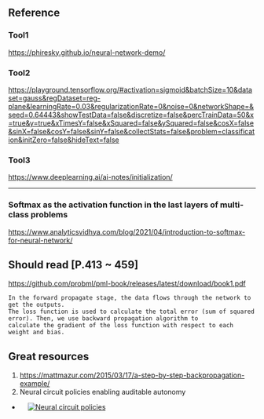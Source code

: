 ## Reference
### Tool1
https://phiresky.github.io/neural-network-demo/
### Tool2
https://playground.tensorflow.org/#activation=sigmoid&batchSize=10&dataset=gauss&regDataset=reg-plane&learningRate=0.03&regularizationRate=0&noise=0&networkShape=&seed=0.64443&showTestData=false&discretize=false&percTrainData=50&x=true&y=true&xTimesY=false&xSquared=false&ySquared=false&cosX=false&sinX=false&cosY=false&sinY=false&collectStats=false&problem=classification&initZero=false&hideText=false
### Tool3
https://www.deeplearning.ai/ai-notes/initialization/
___
### Softmax as the activation function in the last layers of multi-class problems
https://www.analyticsvidhya.com/blog/2021/04/introduction-to-softmax-for-neural-network/

## Should read [P.413 ~ 459]
https://github.com/probml/pml-book/releases/latest/download/book1.pdf

```
In the forward propagate stage, the data flows through the network to get the outputs. 
The loss function is used to calculate the total error (sum of squared error). Then, we use backward propagation algorithm to 
calculate the gradient of the loss function with respect to each weight and bias.
```
## Great resources
1. https://mattmazur.com/2015/03/17/a-step-by-step-backpropagation-example/ 
2. Neural circuit policies enabling auditable autonomy 
- &nbsp;&nbsp;&nbsp; [![Neural circuit policies](https://img.youtube.com/vi/wAa358pNDkQ/0.jpg)](https://www.youtube.com/watch?v=wAa358pNDkQ)
